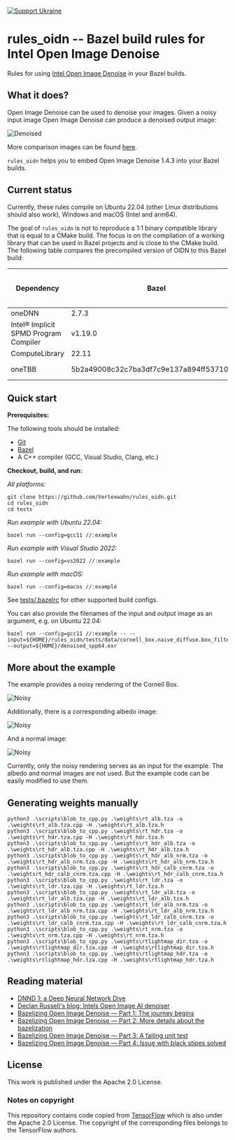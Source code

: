 [![Support Ukraine](https://img.shields.io/badge/Support-Ukraine-FFD500?style=flat&labelColor=005BBB)](https://opensource.fb.com/support-ukraine)

# rules_oidn -- Bazel build rules for Intel Open Image Denoise

Rules for using [Intel Open Image Denoise](https://www.openimagedenoise.org/) in your Bazel builds.

## What it does?

Open Image Denoise can be used to denoise your images.
Given a noisy input image Open Image Denoise can produce a denoised output image:

![Denoised](docs/oidn.png)

More comparison images can be found [here](docs/denoised.pdf).

`rules_oidn` helps you to embed Open Image Denoise 1.4.3 into your Bazel builds.

## Current status

Currently, these rules compile on Ubuntu 22.04 (other Linux distributions should also work), Windows and macOS (Intel and arm64).

The goal of `rules_oidn` is not to reproduce a 1:1 binary compatible library that is equal to a CMake build.
The focus is on the compilation of a working library that can be used in Bazel projects and is close to the CMake build.
The following table compares the precompiled version of OIDN to this Bazel build:

| Dependency                            | Bazel                                    | [Precompiled Open Image Denoise v1.4.3](https://github.com/OpenImageDenoise/oidn/releases/tag/v1.4.3) |
|---------------------------------------|------------------------------------------|-------------------------------------------------------------------------------------------------------|
| oneDNN                                | 2.7.3                                    | 2.2.4                                                                                                 |
| Intel® Implicit SPMD Program Compiler | v1.19.0                                  | ?                                                                                                     |
| ComputeLibrary                        | 22.11                                    | ?                                                                                                     |
| oneTBB                                | 5b2a49008c32c7ba3df7c9e137a894ff53710b64 | oneTBB 2021.5.0                                                                                       |

## Quick start

**Prerequisites:**

The following tools should be installed:

- [Git](https://git-scm.com/)
- [Bazel](https://bazel.build/install)
- A C++ compiler (GCC, Visual Studio, Clang, etc.)

**Checkout, build, and run:**

*All platforms:*

```shell
git clone https://github.com/Vertexwahn/rules_oidn.git
cd rules_oidn
cd tests
```

*Run example with Ubuntu 22.04:*

```shell
bazel run --config=gcc11 //:example
```

*Run example with Visual Studio 2022:*

```shell
bazel run --config=vs2022 //:example
```

*Run example with macOS:*

```shell
bazel run --config=macos //:example
```

See [tests/.bazelrc](tests/.bazelrc) for other supported build configs.

You can also provide the filenames of the input and output image as an argument, e.g. on Ubuntu 22.04:

```shell
bazel run --config=gcc11 //:example -- --input=${HOME}/rules_oidn/tests/data/cornell_box.naive_diffuse.box_filter.spp64.embree.exr --output=${HOME}/denoised_spp64.exr
```

## More about the example

The example provides a noisy rendering of the Cornell Box.

![Noisy](tests/data/noisy_10spp.png)

Additionally, there is a corresponding albedo image:

![Noisy](tests/data/albedo_10spp.png)

And a normal image:

![Noisy](tests/data/normal_10spp.png)

Currently, only the noisy rendering serves as an input for the example. 
The albedo and normal images are not used.
But the example code can be easily modified to use them.

## Generating weights manually

```shell
python3 .\scripts\blob_to_cpp.py .\weights\rt_alb.tza -o .\weights\rt_alb.tza.cpp -H .\weights\rt_alb.tza.h
python3 .\scripts\blob_to_cpp.py .\weights\rt_hdr.tza -o .\weights\rt_hdr.tza.cpp -H .\weights\rt_hdr.tza.h
python3 .\scripts\blob_to_cpp.py .\weights\rt_hdr_alb.tza -o .\weights\rt_hdr_alb.tza.cpp -H .\weights\rt_hdr_alb.tza.h
python3 .\scripts\blob_to_cpp.py .\weights\rt_hdr_alb_nrm.tza -o .\weights\rt_hdr_alb_nrm.tza.cpp -H .\weights\rt_hdr_alb_nrm.tza.h
python3 .\scripts\blob_to_cpp.py .\weights\rt_hdr_calb_cnrm.tza -o .\weightsrt_hdr_calb_cnrm.tza.cpp -H .\weights\rt_hdr_calb_cnrm.tza.h
python3 .\scripts\blob_to_cpp.py .\weights\rt_ldr.tza -o .\weights\rt_ldr.tza.cpp -H .\weights\rt_ldr.tza.h
python3 .\scripts\blob_to_cpp.py .\weights\rt_ldr_alb.tza -o .\weights\rt_ldr_alb.tza.cpp -H .\weights\rt_ldr_alb.tza.h
python3 .\scripts\blob_to_cpp.py .\weights\rt_ldr_alb_nrm.tza -o .\weights\rt_ldr_alb_nrm.tza.cpp -H .\weights\rt_ldr_alb_nrm.tza.h
python3 .\scripts\blob_to_cpp.py .\weights\rt_ldr_calb_cnrm.tza -o .\weights\rt_ldr_calb_cnrm.tza.cpp -H .\weights\rt_ldr_calb_cnrm.tza.h
python3 .\scripts\blob_to_cpp.py .\weights\rt_nrm.tza -o .\weights\rt_nrm.tza.cpp -H .\weights\rt_nrm.tza.h
python3 .\scripts\blob_to_cpp.py .\weights\rtlightmap_dir.tza -o .\weights\rtlightmap_dir.tza.cpp -H .\weights\rtlightmap_dir.tza.h
python3 .\scripts\blob_to_cpp.py .\weights\rtlightmap_hdr.tza -o .\weights\rtlightmap_hdr.tza.cpp -H .\weights\rtlightmap_hdr.tza.h
```

## Reading material

- [DNND 1: a Deep Neural Network Dive](https://maxliani.wordpress.com/2023/03/17/dnnd-1-a-deep-neural-network-dive/)
- [Declan Russell's blog: Intels Open Image AI denoiser](https://declanrussell.com/portfolio/intel-open-image-denoiser-2/)
- [Bazelizing Open Image Denoise — Part 1: The journey begins](https://medium.com/@Vertexwahn/bazelizing-open-image-denoise-part-1-the-journey-begins-a16c78ea1b88)
- [Bazelizing Open Image Denoise — Part 2: More details about the bazelization](https://medium.com/@Vertexwahn/bazelizing-open-image-denoise-part-2-more-details-about-the-bazelization-aff1bf904798)
- [Bazelizing Open Image Denoise — Part 3: A failing unit test](https://medium.com/@Vertexwahn/bazelizing-open-image-denoise-part-3-a-failing-unit-test-695fb829931c)
- [Bazelizing Open Image Denoise — Part 4: Issue with black stipes solved](https://medium.com/@Vertexwahn/bazelizing-open-image-denoise-part-4-issue-with-black-stipes-solved-b37b1d3a3b52)

## License

This work is published under the Apache 2.0 License.

### Notes on copyright

This repository contains code copied from [TensorFlow](https://github.com/tensorflow/tensorflow) which is also under the Apache 2.0 License.
The copyright of the corresponding files belongs to the TensorFlow authors.

